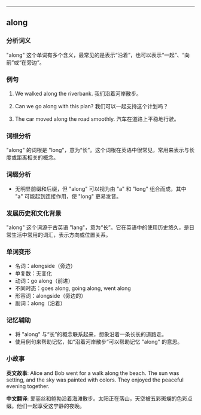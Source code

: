 
---------------
## along
### 分析词义
"along" 这个单词有多个含义，最常见的是表示“沿着”，也可以表示“一起”、“向前”或“在旁边”。

### 例句
1. We walked along the riverbank.
   我们沿着河岸散步。

2. Can we go along with this plan?
   我们可以一起支持这个计划吗？

3. The car moved along the road smoothly.
   汽车在道路上平稳地行驶。

### 词根分析
"along" 的词根是 "long"，意为“长”。这个词根在英语中很常见，常用来表示与长度或距离相关的概念。

### 词缀分析
- 无明显前缀和后缀，但 "along" 可以视为由 "a" 和 "long" 组合而成，其中 "a" 可能起到连接作用，使 "long" 更易发音。

### 发展历史和文化背景
"along" 这个词源于古英语 "lang"，意为“长”。它在英语中的使用历史悠久，是日常生活中常用的词汇，表示方向或位置关系。

### 单词变形
- 名词：alongside（旁边）
- 单复数：无变化
- 动词：go along（前进）
- 不同时态：goes along, going along, went along
- 形容词：alongside（旁边的）
- 副词：along（沿着）

### 记忆辅助
- 将 "along" 与“长”的概念联系起来，想象沿着一条长长的道路走。
- 使用例句来帮助记忆，如“沿着河岸散步”可以帮助记忆 "along" 的意思。

### 小故事
**英文故事**:
Alice and Bob went for a walk along the beach. The sun was setting, and the sky was painted with colors. They enjoyed the peaceful evening together.

**中文翻译**:
爱丽丝和鲍勃沿着海滩散步。太阳正在落山，天空被五彩斑斓的色彩点缀。他们一起享受这宁静的夜晚。

